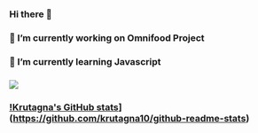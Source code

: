 ### Hi there 👋
### 🔭 I’m currently working on Omnifood Project
###  🌱 I’m currently learning Javascript
### ![](https://komarev.com/ghpvc/?username=krutagna10)
### [!Krutagna's GitHub stats](https://github-readme-stats.vercel.app/api?username=krutagna10)](https://github.com/krutagna10/github-readme-stats)
<!--
**krutagna10/krutagna10** is a ✨ _special_ ✨ repository because its `README.md` (this file) appears on your GitHub profile.

Here are some ideas to get you started:

- 🔭 I’m currently working on Omnifood Project...
- 🌱 I’m currently learning Javascript ...
- 👯 I’m looking to collaborate on ...
- 🤔 I’m looking for help with ...
- 💬 Ask me about ...
- 📫 How to reach me: ...
- 😄 Pronouns: ...
- ⚡ Fun fact: ...
-->
